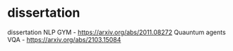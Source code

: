 # dissertation
dissertation
NLP GYM - https://arxiv.org/abs/2011.08272
Quauntum agents VQA - https://arxiv.org/abs/2103.15084
